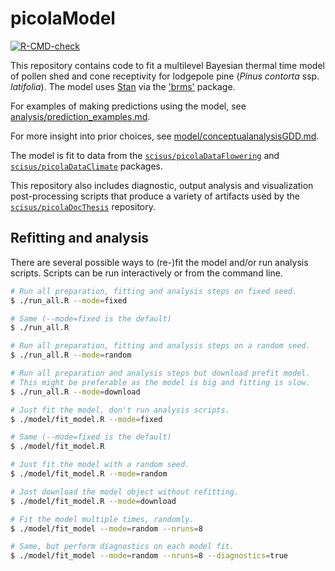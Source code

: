 # picolaModel
<!-- badges: start -->
[![R-CMD-check](https://github.com/scisus/picolaModel/actions/workflows/R-CMD-check.yaml/badge.svg)](https://github.com/scisus/picolaModel/actions/workflows/R-CMD-check.yaml)
<!-- badges: end -->

This repository contains code to fit a multilevel Bayesian thermal time model
of pollen shed and cone receptivity for lodgepole pine (*Pinus contorta*
ssp. *latifolia*). The model uses [Stan](https://mc-stan.org) via the
['brms'](https://doi.org/10.32614/CRAN.package.brms) package.

For examples of making predictions using the model, see
[analysis/prediction_examples.md](analysis/prediction_examples.md).

For more insight into prior choices, see
[model/conceptualanalysisGDD.md](./model/conceptualanalysisGDD.md).

The model is fit to data from the
[`scisus/picolaDataFlowering`](https://github.com/scisus/picolaDataFlowering)
and [`scisus/picolaDataClimate`](https://github.com/scisus/picolaDataClimate)
packages.

This repository also includes diagnostic, output analysis and visualization
post-processing scripts that produce a variety of artifacts used by the
[`scisus/picolaDocThesis`](https://github.com/scisus/picolaDocThesis)
repository.

## Refitting and analysis

There are several possible ways to (re-)fit the model and/or run
analysis scripts. Scripts can be run interactively or from the command line.

```sh
# Run all preparation, fitting and analysis steps on fixed seed.
$ ./run_all.R --mode=fixed

# Same (--mode=fixed is the default)
$ ./run_all.R

# Run all preparation, fitting and analysis steps on a random seed.
$ ./run_all.R --mode=random

# Run all preparation and analysis steps but download prefit model.
# This might be preferable as the model is big and fitting is slow.
$ ./run_all.R --mode=download

# Just fit the model, don't run analysis scripts.
$ ./model/fit_model.R --mode=fixed

# Same (--mode=fixed is the default)
$ ./model/fit_model.R

# Just fit the model with a random seed.
$ ./model/fit_model.R --mode=random

# Just download the model object without refitting.
$ ./model/fit_model.R --mode=download

# Fit the model multiple times, randomly.
$ ./model/fit_model --mode=random --nruns=8

# Same, but perform diagnostics on each model fit.
$ ./model/fit_model --mode=random --nruns=8 --diagnostics=true
```
